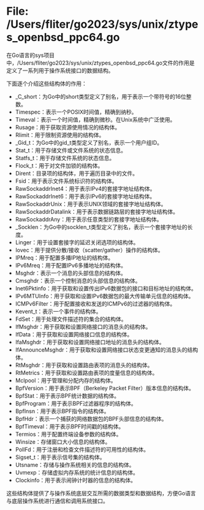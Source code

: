 # File: /Users/fliter/go2023/sys/unix/ztypes_openbsd_ppc64.go

在Go语言的sys项目中，/Users/fliter/go2023/sys/unix/ztypes_openbsd_ppc64.go文件的作用是定义了一系列用于操作系统接口的数据结构。

下面逐个介绍这些结构体的作用：

- _C_short：为Go中的short类型定义了别名，用于表示一个带符号的16位整数。
- Timespec：表示一个POSIX时间值，精确到纳秒。
- Timeval：表示一个时间值，精确到微秒。在Unix系统中广泛使用。
- Rusage：用于获取资源使用情况的结构体。
- Rlimit：用于限制资源使用的结构体。
- _Gid_t：为Go中的gid_t类型定义了别名，表示一个用户组ID。
- Stat_t：用于存储文件或文件系统的状态信息。
- Statfs_t：用于存储文件系统的状态信息。
- Flock_t：用于对文件加锁的结构体。
- Dirent：目录项的结构体，用于遍历目录中的文件。
- Fsid：用于表示文件系统标识符的结构体。
- RawSockaddrInet4：用于表示IPv4的套接字地址结构体。
- RawSockaddrInet6：用于表示IPv6的套接字地址结构体。
- RawSockaddrUnix：用于表示UNIX领域的套接字地址结构体。
- RawSockaddrDatalink：用于表示数据链路层的套接字地址结构体。
- RawSockaddrAny：用于表示任意类型的套接字地址结构体。
- _Socklen：为Go中的socklen_t类型定义了别名，表示一个套接字地址的长度。
- Linger：用于设置套接字的延迟关闭选项的结构体。
- Iovec：用于提供分散/接收（scatter/gather）操作的结构体。
- IPMreq：用于配置多播IP地址的结构体。
- IPv6Mreq：用于配置IPv6多播地址的结构体。
- Msghdr：表示一个消息的头部信息的结构体。
- Cmsghdr：表示一个控制消息的头部信息的结构体。
- Inet6Pktinfo：用于获取和设置传出IPv6数据包的接口和目标地址的结构体。
- IPv6MTUInfo：用于获取和设置IPv6数据包的最大传输单元信息的结构体。
- ICMPv6Filter：用于配置接收和发送的ICMPv6的过滤器的结构体。
- Kevent_t：表示一个事件的结构体。
- FdSet：用于处理文件描述符的集合的结构体。
- IfMsghdr：用于获取和设置网络接口的消息头的结构体。
- IfData：用于获取和设置网络接口信息的结构体。
- IfaMsghdr：用于获取和设置网络接口地址的消息头的结构体。
- IfAnnounceMsghdr：用于获取和设置网络接口状态变更通知的消息头的结构体。
- RtMsghdr：用于获取和设置路由表项的消息头的结构体。
- RtMetrics：用于获取和设置路由表项的度量信息的结构体。
- Mclpool：用于管理和分配内存的结构体。
- BpfVersion：用于表示BPF（Berkeley Packet Filter）版本信息的结构体。
- BpfStat：用于表示BPF统计数据的结构体。
- BpfProgram：用于表示BPF过滤器程序的结构体。
- BpfInsn：用于表示BPF指令的结构体。
- BpfHdr：表示一个捕获的网络数据包的BPF头部信息的结构体。
- BpfTimeval：用于表示BPF时间戳的结构体。
- Termios：用于配置终端设备参数的结构体。
- Winsize：存储窗口大小信息的结构体。
- PollFd：用于注册和检查文件描述符的可用性的结构体。
- Sigset_t：用于表示信号集的结构体。
- Utsname：存储与操作系统相关的信息的结构体。
- Uvmexp：存储虚拟内存系统的统计信息的结构体。
- Clockinfo：用于表示闹钟计时器的信息的结构体。

这些结构体提供了与操作系统底层交互所需的数据类型和数据结构，方便Go语言与底层操作系统进行通信和调用系统接口。

